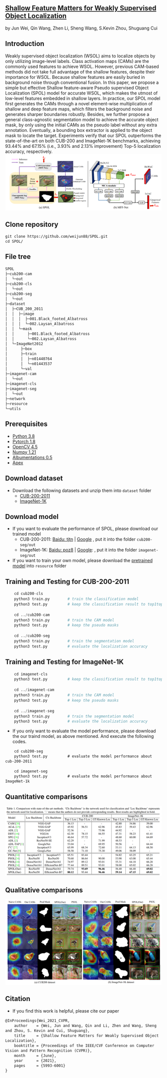## [Shallow Feature Matters for Weakly Supervised Object Localization](https://openaccess.thecvf.com/content/CVPR2021/papers/Wei_Shallow_Feature_Matters_for_Weakly_Supervised_Object_Localization_CVPR_2021_paper.pdf)
by Jun Wei, Qin Wang, Zhen Li, Sheng Wang, S.Kevin Zhou, Shuguang Cui

## Introduction
Weakly supervised object localization (WSOL) aims to localize objects by only utilizing image-level labels. Class activation maps (CAMs) are the commonly used features to achieve WSOL. However, previous CAM-based methods did not take full advantage of the shallow features, despite their importance for WSOL. Because shallow features are easily buried in background noise through conventional fusion. In this paper, we propose a simple but effective Shallow feature-aware Pseudo supervised Object Localization (SPOL) model for accurate WSOL, which makes the utmost of low-level features embedded in shallow layers. In practice, our SPOL model first generates the CAMs through a novel element-wise multiplication of shallow and deep feature maps, which filters the background noise and generates sharper boundaries robustly. Besides, we further propose a general class-agnostic segmentation model to achieve the accurate object mask, by only using the initial CAMs as the pseudo label without any extra annotation. Eventually, a bounding box extractor is applied to the object mask to locate the target. Experiments verify that our SPOL outperforms the state-of-the-art on both CUB-200 and ImageNet-1K benchmarks, achieving 93.44% and 67.15% (i.e., 3.93% and 2.13% improvement) Top-5 localization accuracy, respectively.
![framework](./resource/framework.png)

## Clone repository
```shell
git clone https://github.com/weijun88/SPOL.git
cd SPOL/
```

## File tree
```
SPOL
├─cub200-cam
│  └─out
├─cub200-cls
│  └─out
├─cub200-seg
│  └─out
├─dataset
│  ├─CUB_200_2011
│  │  ├─image
│  │  │  ├─001.Black_footed_Albatross
│  │  │  └─002.Laysan_Albatross
│  │  └─mask
│  │      ├─001.Black_footed_Albatross
│  │      └─002.Laysan_Albatross
│  └─ImageNet2012
│      ├─box
│      ├─train
│      │  ├─n01440764
│      │  └─n01443537
│      └─val
├─imagenet-cam
│  └─out
├─imagenet-cls
├─imagenet-seg
│  └─out
├─network
├─resource
└─utils
```


## Prerequisites
- [Python 3.8](https://www.python.org/)
- [Pytorch 1.8](http://pytorch.org/)
- [OpenCV 4.5](https://opencv.org/)
- [Numpy 1.21](https://numpy.org/)
- [Albumentations 0.5](https://github.com/albumentations-team/albumentations)
- [Apex](https://github.com/NVIDIA/apex)


## Download dataset
- Download the following datasets and unzip them into `dataset` folder
    - [CUB-200-2011](http://www.vision.caltech.edu/visipedia/CUB-200.html)
    - [ImageNet-1K](https://image-net.org/)


## Download model
- If you want to evaluate the performance of SPOL, please download our trained model
    - CUB-200-2011: [Baidu: tjtn](https://pan.baidu.com/s/17Or64638LaAAGKCNA7zV_g) | [Google](https://drive.google.com/file/d/1jiVhHD2eHsSKwfQ9FFv5rcC7w4lJvlka/view?usp=sharing) , put it into the folder `cub200-seg/out`
    - ImageNet-1K: [Baidu: poz8](https://pan.baidu.com/s/1oB5CxybU73tiqZYaOpX5-Q) | [Google](https://drive.google.com/file/d/1QLMh0DXdUeD51dtl6iTGtiVFauorHN5p/view?usp=sharing): , put it into the folder `imagenet-seg/out`
- If you want to train your own model, please download the [pretrained model](https://download.pytorch.org/models/resnet50-19c8e357.pth) into `resource` folder



## Training and Testing for CUB-200-2011
```python
    cd cub200-cls
    python3 train.py        # train the classification model
    python3 test.py         # keep the classification result to top1top5.npy
    
    cd ../cub200-cam        
    python3 train.py        # train the CAM model
    python3 test.py         # keep the pseudo masks

    cd ../cub200-seg        
    python3 train.py        # train the segmentation model
    python3 test.py         # evaluate the localization accuracy
```


## Training and Testing for ImageNet-1K
```python
    cd imagenet-cls
    python3 test.py         # keep the classification result to top1top5.npy
    
    cd ../imagenet-cam        
    python3 train.py        # train the CAM model
    python3 test.py         # keep the pseudo masks

    cd ../imagenet-seg        
    python3 train.py        # train the segmentation model
    python3 test.py         # evaluate the localization accuracy
```

- If you only want to evaluate the model performance, please download the our traind model, as above mentioned. And execute the following codes.
```
    cd cub200-seg
    python3 test.py         # evaluate the model performance about cub-200-2011

    cd imagenet-seg
    python3 test.py         # evaluate the model performance about ImageNet-1k
```

## Quantitative comparisons 
![performace](./resource/performance.png)

## Qualitative comparisons 
![sample](./resource/visualization.png)

## Citation
- If you find this work is helpful, please cite our paper
```
@InProceedings{Wei_2021_CVPR,
    author    = {Wei, Jun and Wang, Qin and Li, Zhen and Wang, Sheng and Zhou, S. Kevin and Cui, Shuguang},
    title     = {Shallow Feature Matters for Weakly Supervised Object Localization},
    booktitle = {Proceedings of the IEEE/CVF Conference on Computer Vision and Pattern Recognition (CVPR)},
    month     = {June},
    year      = {2021},
    pages     = {5993-6001}
}
```
